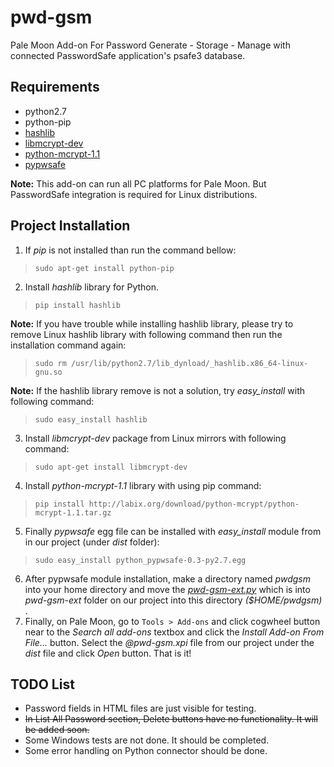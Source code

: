 # pwd-gsm
Pale Moon Add-on For Password Generate - Storage - Manage with connected PasswordSafe application's psafe3 database.
## Requirements
 - python2.7
 - python-pip
 - [hashlib](https://docs.python.org/2/library/hashlib.html)
 - [libmcrypt-dev](https://sourceforge.net/p/mcrypt/wiki/Home/)
 - [python-mcrypt-1.1](https://labix.org/python-mcrypt)
 - [pypwsafe](https://github.com/ronys/pypwsafe)

**Note:** This add-on can run all PC platforms for Pale Moon. But PasswordSafe integration is required for Linux distributions.

## Project Installation

1. If *pip* is not installed than run the command bellow:
> `sudo apt-get install python-pip`
2. Install *hashlib* library for Python.
> `pip install hashlib`

**Note:** If you have trouble while installing hashlib library, please try to remove Linux hashlib library with following command then run the installation command again:
> `sudo rm /usr/lib/python2.7/lib_dynload/_hashlib.x86_64-linux-gnu.so`

**Note:** If the hashlib library remove is not a solution, try *easy_install* with following command:

> `sudo easy_install hashlib`

3. Install *libmcrypt-dev* package from Linux mirrors with following command:
> `sudo apt-get install libmcrypt-dev`
4. Install *python-mcrypt-1.1* library with using pip command:
> `pip install http://labix.org/download/python-mcrypt/python-mcrypt-1.1.tar.gz`
5. Finally *pypwsafe* egg file can be installed with *easy_install* module from in our project (under *dist* folder):
> `sudo easy_install python_pypwsafe-0.3-py2.7.egg`
6. After pypwsafe module installation, make a directory named *pwdgsm* into your home directory and  move the *[pwd-gsm-ext.py](https://github.com/gorgunh/pwd-gsm/blob/master/pwd-gsm-ext/pwd-gsm-ext.py)* which is into *pwd-gsm-ext* folder on our project into this directory *($HOME/pwdgsm)* .
7. Finally, on Pale Moon, go to `Tools > Add-ons` and click cogwheel button near to the *Search all add-ons* textbox and click the *Install Add-on From File...* button. Select the *@pwd-gsm.xpi* file from our project under the *dist* file and click *Open* button. That is it!
## TODO List
 - Password fields in HTML files are just visible for testing.
 - ~~In List All Password section, Delete buttons have no functionality. It will be added soon.~~
 - Some Windows tests are not done. It should be completed.
 - Some error handling on Python connector should be done.